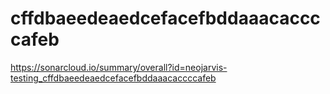 # cffdbaeedeaedcefacefbddaaacaccccafeb
https://sonarcloud.io/summary/overall?id=neojarvis-testing_cffdbaeedeaedcefacefbddaaacaccccafeb
